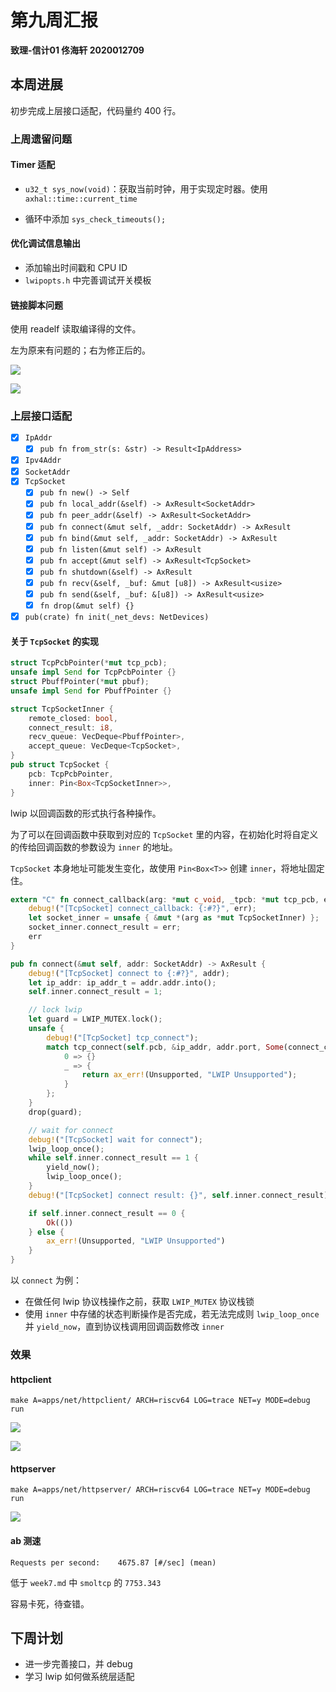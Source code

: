 # 第九周汇报

**致理-信计01  佟海轩 2020012709**

## 本周进展

初步完成上层接口适配，代码量约 400 行。

### 上周遗留问题

#### Timer 适配

- `u32_t sys_now(void)`：获取当前时钟，用于实现定时器。使用 `axhal::time::current_time`

- 循环中添加 `sys_check_timeouts();`

#### 优化调试信息输出

- 添加输出时间戳和 CPU ID
- `lwipopts.h` 中完善调试开关模板

#### 链接脚本问题

使用 readelf 读取编译得的文件。

左为原来有问题的；右为修正后的。

![](./pic/week9_diff1.png)

![](./pic/week9_diff2.png)

### 上层接口适配

- [x] `IpAddr`
  - [x] `pub fn from_str(s: &str) -> Result<IpAddress>`

- [x] `Ipv4Addr`
- [x] `SocketAddr`
- [x] `TcpSocket`
  - [x] `pub fn new() -> Self`
  - [x] `pub fn local_addr(&self) -> AxResult<SocketAddr>`
  - [x] `pub fn peer_addr(&self) -> AxResult<SocketAddr>`
  - [x] `pub fn connect(&mut self, _addr: SocketAddr) -> AxResult`
  - [x] `pub fn bind(&mut self, _addr: SocketAddr) -> AxResult`
  - [x] `pub fn listen(&mut self) -> AxResult`
  - [x] `pub fn accept(&mut self) -> AxResult<TcpSocket>`
  - [x] `pub fn shutdown(&self) -> AxResult`
  - [x] `pub fn recv(&self, _buf: &mut [u8]) -> AxResult<usize>`
  - [x] `pub fn send(&self, _buf: &[u8]) -> AxResult<usize>`
  - [x] `fn drop(&mut self) {}`
- [x] `pub(crate) fn init(_net_devs: NetDevices)`

#### 关于 `TcpSocket` 的实现

```rust
struct TcpPcbPointer(*mut tcp_pcb);
unsafe impl Send for TcpPcbPointer {}
struct PbuffPointer(*mut pbuf);
unsafe impl Send for PbuffPointer {}

struct TcpSocketInner {
    remote_closed: bool,
    connect_result: i8,
    recv_queue: VecDeque<PbuffPointer>,
    accept_queue: VecDeque<TcpSocket>,
}
pub struct TcpSocket {
    pcb: TcpPcbPointer,
    inner: Pin<Box<TcpSocketInner>>,
}
```

lwip 以回调函数的形式执行各种操作。

为了可以在回调函数中获取到对应的 `TcpSocket` 里的内容，在初始化时将自定义的传给回调函数的参数设为 `inner` 的地址。

`TcpSocket` 本身地址可能发生变化，故使用 `Pin<Box<T>>` 创建 `inner`，将地址固定住。

```rust
extern "C" fn connect_callback(arg: *mut c_void, _tpcb: *mut tcp_pcb, err: err_t) -> err_t {
    debug!("[TcpSocket] connect_callback: {:#?}", err);
    let socket_inner = unsafe { &mut *(arg as *mut TcpSocketInner) };
    socket_inner.connect_result = err;
    err
}

pub fn connect(&mut self, addr: SocketAddr) -> AxResult {
    debug!("[TcpSocket] connect to {:#?}", addr);
    let ip_addr: ip_addr_t = addr.addr.into();
    self.inner.connect_result = 1;

    // lock lwip
    let guard = LWIP_MUTEX.lock();
    unsafe {
        debug!("[TcpSocket] tcp_connect");
        match tcp_connect(self.pcb, &ip_addr, addr.port, Some(connect_callback)) {
            0 => {}
            _ => {
                return ax_err!(Unsupported, "LWIP Unsupported");
            }
        };
    }
    drop(guard);

    // wait for connect
    debug!("[TcpSocket] wait for connect");
    lwip_loop_once();
    while self.inner.connect_result == 1 {
        yield_now();
        lwip_loop_once();
    }
    debug!("[TcpSocket] connect result: {}", self.inner.connect_result);

    if self.inner.connect_result == 0 {
        Ok(())
    } else {
        ax_err!(Unsupported, "LWIP Unsupported")
    }
}
```

以 `connect` 为例：

- 在做任何 lwip 协议栈操作之前，获取 `LWIP_MUTEX` 协议栈锁
- 使用 `inner` 中存储的状态判断操作是否完成，若无法完成则 `lwip_loop_once` 并 `yield_now`，直到协议栈调用回调函数修改 `inner` 

### 效果

#### httpclient

`make A=apps/net/httpclient/ ARCH=riscv64 LOG=trace NET=y MODE=debug run`

![](./pic/week9_demo1.png)

![](./pic/week9_demo2.png)

#### httpserver

`make A=apps/net/httpserver/ ARCH=riscv64 LOG=trace NET=y MODE=debug run`

![](./pic/week9_demo3.png)

#### ab 测速

`Requests per second:    4675.87 [#/sec] (mean)`

低于 `week7.md` 中 `smoltcp` 的 `7753.343`

容易卡死，待查错。

## 下周计划

- 进一步完善接口，并 debug
- 学习 lwip 如何做系统层适配

